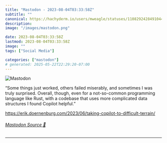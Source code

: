 ```yaml
---
title: "Mastodon - 2023-08-04T03:33:58Z"
subtitle: ""
canonical: https://hachyderm.io/users/mweagle/statuses/110829242849104448
description:
image: "/images/mastodon.png"

date: 2023-08-04T03:33:58Z
lastmod: 2023-08-04T03:33:58Z
image: ""
tags: ["Social Media"]

categories: ["mastodon"]
# generated: 2025-05-22T22:29:20-07:00
---
```

![Mastodon](/images/mastodon.png)

<p>“Some things just worked, others failed miserably, and sometimes I was truly surprised. Overall, though, even for a not-so-common programming language like Rust, with a codebase that uses more complicated data structures I found Copilot helpful.”</p><p><a href="https://erik.doernenburg.com/2023/06/taking-copilot-to-difficult-terrain/" target="_blank" rel="nofollow noopener noreferrer" translate="no"><span class="invisible">https://</span><span class="ellipsis">erik.doernenburg.com/2023/06/t</span><span class="invisible">aking-copilot-to-difficult-terrain/</span></a></p>


###### [Mastodon Source 🐘](https://hachyderm.io/@mweagle/110829242849104448)

___
